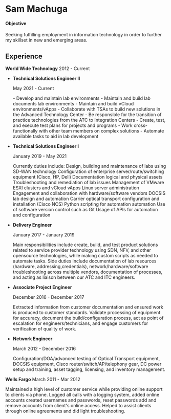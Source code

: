 # Sam Machuga

#### Objective

Seeking fulfilling employment in information technology in order to further my skillset in new and emerging areas.

## Experience

 **World Wide Technology** 2012 - Current

- **Technical Solutions Engineer II**

  May 2021 - Current

  \- Develop and maintain lab environments
  \- Maintain and build lab documents lab environments
  \- Maintain and build vCloud environments/vApps
  \- Collaborate with TSAs to build new solutions in the Advanced Technology Center
  \- Be responsible for the transition of practice technologies from the ATC to Integration Centers
  \- Create, test, and execute test plans for projects and programs
  \- Work cross-functionally with other team members on complex solutions
  \- Automate available tasks to aid in lab development

  

- **Technical Solutions Engineer I**

  January 2019 - May 2021

  Currently duties include:
   Design, building and maintenance of labs using SD-WAN technology
   Configuration of enterprise server/route/switching equipment (Cisco, HP, Dell)
   Documentation logical and physical assets
   Troubleshooting and remediation of lab issues
   Management of VMware ESXI clusters and vCloud vApps
   Linux server administration
   Engagement and collaboration with hardware/software vendors
   DOCSIS lab design and automation
   Carrier optical transport configuration and installation (Cisco NCS)
   Python scripting for automation automation
   Use of software version control such as Git
   Usage of APIs for automation and configuration

  

- **Delivery Engineer**

  January 2017 - January 2019

  Main responsibilities include create, build, and test product solutions related to service provider technology using SDN, NFV, and other opensource technologies, while making custom scripts as needed to automate tasks. Side duties include documentation of lab resources (hardware, addressing,credentials), network/hardware/software troubleshooting across multiple vendors, documentation of processes, and acting as liaison between our ATC and ITC engineers.

  

- **Associate Project Engineer**

  December 2016 - December 2017

  Extracted information from customer documentation and ensured work is produced to customer standards. Validate processing of equipment for accuracy, document the build/configuration process, act as point of escalation for engineers/technicians, and engage customers for verification of quality of work.

  

- **Network Engineer**

  March 2012 - December 2016

  Configuration/DOA/advanced testing of Optical Transport equipment, DOCSIS equipment, Cisco router/switch/AP/telephony gear, DC power setup and training, asset tagging, licensing, and inventory management.

  

**Wells Fargo** March 2011 - Mar 2012

Maintained a high level of customer service while providing online support to clients via phone. Logged all calls with a logging system, added online accounts created usernames and passwords, reset passwords add and remove accounts from client's online access. Helped to assist clients through online agreements and did light troubleshooting.
